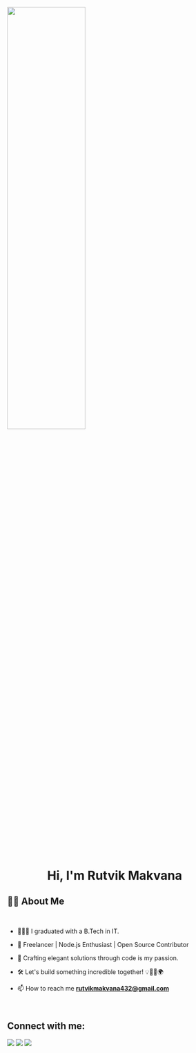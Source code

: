<a href="#" ><img width="60%" height="50%"  src="https://cdn.dribbble.com/users/1292677/screenshots/6139167/media/fcf7fd0c619bb87706533079240915f3.gif" height="50px"/></a>

<h1>  &nbsp; &nbsp; &nbsp; &nbsp; &nbsp; &nbsp; &nbsp; Hi, I'm Rutvik Makvana</h1>

## 🙋‍♂️ About Me

<br>

- 👨🏻‍🎓 I graduated with a B.Tech in IT.

- 🚀 Freelancer | Node.js Enthusiast | Open Source Contributor

- 🌟 Crafting elegant solutions through code is my passion.

- 🛠️ Let's build something incredible together! 💡👨‍💻🌍

- 📫 How to reach me **rutvikmakvana432@gmail.com**


  <br>

## Connect with me:

<p align="left">

<a href = "https://linkedin.com/in/rutvik-makvana-b619b3214/"><img src="https://img.icons8.com/fluent/48/000000/linkedin.png"/></a>
<a href = "https://twitter.com/MakvanaRutvik4"><img src="https://img.icons8.com/fluent/48/000000/twitter.png"/></a>
<a href = "https://www.instagram.com/rutvik.00/"><img src="https://img.icons8.com/fluent/48/000000/instagram-new.png"/></a>

</p>
<br>
